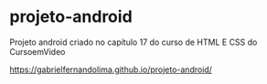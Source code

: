 # projeto-android
 Projeto android criado no capítulo 17 do curso de HTML E CSS do CursoemVideo
 
 https://gabrielfernandolima.github.io/projeto-android/
